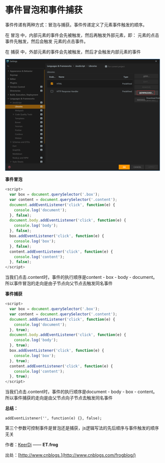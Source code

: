 # 事件冒泡和事件捕获

事件传递有两种方式：冒泡与捕获。事件传递定义了元素事件触发的顺序。

在 冒泡 中，内部元素的事件会先被触发，然后再触发外部元素，即：  元素的点击事件先触发，然后会触发  元素的点击事件。

在 捕获 中，外部元素的事件会先被触发，然后才会触发内部元素的事件 

![](.gitbook/assets/image%20%285%29.png)

**事件冒泡**

```javascript
<script>
  var box = document.querySelector('.box');
  var content = document.querySelector('.content');
  document.addEventListener('click', function(e) {
    console.log('document');
  }, false);
  document.body.addEventListener('click', function(e) {
    console.log('body');
  }, false);
  box.addEventListener('click', function(e) {
    console.log('box');
  }, false);
  content.addEventListener('click', function(e) {
    console.log('content');
  }, false);
</script>
```

当我们点击.content时，事件的执行顺序是content - box - body - document。所以事件冒泡的走向是由子节点向父节点去触发同名事件

**事件捕获**

```javascript
<script>
  var box = document.querySelector('.box');
  var content = document.querySelector('.content');
  document.addEventListener('click', function(e) {
    console.log('document');
  }, true);
  document.body.addEventListener('click', function(e) {
    console.log('body');
  }, true);
  box.addEventListener('click', function(e) {
    console.log('box');
  }, true);
  content.addEventListener('click', function(e) {
    console.log('content');
  }, true);
</script>
```

当我们点击.content时，事件的执行顺序是document - body - box - content。所以事件捕获的走向是由父节点向子节点去触发同名事件

**总结：**

```text
addEventListener('', function(e) {}, false);
```

第三个参数可控制事件是冒泡还是捕获，js逻辑写法的先后顺序与事件触发的顺序无关

作者：[KeerDi](http://www.cnblogs.com/keerdi/) —— **ET.frog**  
  
出处：[http://www.cnblogs.](http://www.cnblogs.com/frogblog/)

